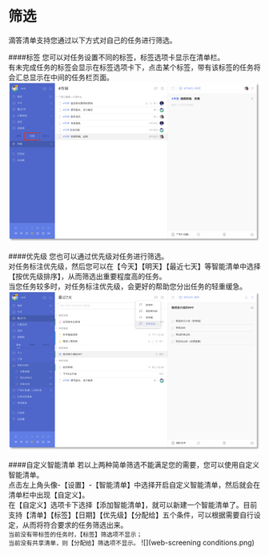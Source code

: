 # 筛选

滴答清单支持您通过以下方式对自己的任务进行筛选。

####标签
您可以对任务设置不同的标签，标签选项卡显示在清单栏。
<br>有未完成任务的标签会显示在标签选项卡下，点击某个标签，带有该标签的任务将会汇总显示在中间的任务栏页面。
![](web-tag0.png)

####优先级
您也可以通过优先级对任务进行筛选。
<br>对任务标注优先级，然后您可以在【今天】【明天】【最近七天】等智能清单中选择【按优先级排序】，从而筛选出重要程度高的任务。
<br>当您任务较多时，对任务标注优先级，会更好的帮助您分出任务的轻重缓急。
![](web-frist.png)

####自定义智能清单
若以上两种简单筛选不能满足您的需要，您可以使用自定义智能清单。
<br>点击左上角头像-【设置】-【智能清单】中选择开启自定义智能清单，然后就会在清单栏中出现【自定义】。
<br>在【自定义】选项卡下选择【添加智能清单】，就可以新建一个智能清单了。目前支持【清单】【标签】【日期】【优先级】【分配给】五个条件，可以根据需要自行设定，从而将符合要求的任务筛选出来。
<br>`当前没有带标签的任务时，【标签】筛选项不显示；`
<br>`当前没有共享清单，则【分配给】筛选项不显示。`
![](web-screening conditions.png)